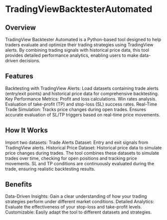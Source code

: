# TradingViewBacktesterAutomated

## Overview
TradingView Backtester Automated is a Python-based tool designed to help traders evaluate and optimize their trading strategies using TradingView alerts. By combining trading signals with historical price data, this tool provides detailed performance analytics, enabling users to make data-driven decisions.

## Features
Backtesting with TradingView Alerts: Load datasets containing trade alerts (entry/exit points) and historical price data for comprehensive backtesting.
Key Performance Metrics:
Profit and loss calculations.
Win rates analysis.
Evaluation of take-profit (TP) and stop-loss (SL) success rates.
Real-Time Trade Simulation:
Tracks price changes during open trades.
Ensures accurate evaluation of SL/TP triggers based on real-time price movements.
## How It Works
Import two datasets:
Trade Alerts Dataset: Entry and exit signals from TradingView alerts.
Historical Price Dataset: Historical price data to simulate price changes during trades.
The tool combines these datasets to simulate trades over time, checking for open positions and tracking price movements.
SL and TP conditions are continuously evaluated during the trade, ensuring realistic backtesting results.
## Benefits
Data-Driven Insights: Gain a clear understanding of how your trading strategies perform under different market conditions.
Detailed Analytics: Evaluate the effectiveness of your stop-loss and take-profit levels.
Customizable: Easily adapt the tool to different datasets and strategies.
